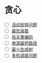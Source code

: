 # 贪心

- [ ] [活动安排问题]()
- [ ] [最优装载]()
- [ ] [哈夫曼编码]()
- [ ] [单源最短路径]()
- [ ] [最小生成树]()
- [ ] [多机调度问题]()